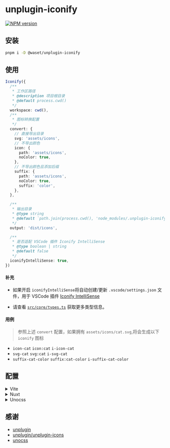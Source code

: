 # unplugin-iconify

[![NPM version](https://img.shields.io/npm/v/@waset/unplugin-iconify?color=blue)](https://www.npmjs.com/package/@waset/unplugin-iconify)

## 安装

```bash
pnpm i -D @waset/unplugin-iconify
```

## 使用

```ts
Iconify({
  /**
   * 工作区路径
   * @description 项目根目录
   * @default process.cwd()
   */
  workspace: cwd(),
  /**
   * 图标转换配置
   */
  convert: {
    // 直接导出目录
    svg: 'assets/icons',
    // 不导出颜色
    icon: {
      path: 'assets/icons',
      noColor: true,
    },
    // 不导出颜色且添加后缀
    suffix: {
      path: 'assets/icons',
      noColor: true,
      suffix: 'color',
    },
  },

  /**
   * 输出目录
   * @type string
   * @default `path.join(process.cwd(), 'node_modules/.unplugin-iconify')`
   */
  output: 'dist/icons',

  /**
   * 是否适配 VSCode 插件 Iconify IntelliSense
   * @type boolean | string
   * @default false
   */
  iconifyIntelliSense: true,
})
```

#### 补充

- 如果开启 `iconifyIntelliSense`将自动创建/更新 `.vscode/settings.json` 文件，用于 VSCode 插件 [Iconify IntelliSense](https://marketplace.visualstudio.com/items?itemName=antfu.iconify)

- 请查看 [`src/core/types.ts`](https://github.com/waset/unplugin-iconify/blob/main/src/core/types.ts) 获取更多类型信息。

#### 用例

> 参照上述 `convert` 配置，如果拥有 `assets/icons/cat.svg`,将会生成以下 `iconify` 图标

- `icon-cat` `icon:cat` `i-icon-cat`
- `svg-cat` `svg:cat` `i-svg-cat`
- `suffix-cat-color` `suffix:cat-color` `i-suffix-cat-color`

## 配置

<details>
<summary>Vite</summary>

```ts
// vite.config.ts
import Iconify from '@waset/unplugin-iconify/vite'

export default defineConfig({
  plugins: [
    Iconify({
      // ...
    })
  ],
})
```
</details>

<details>
<summary>Nuxt</summary>

```ts
// nuxt.config.ts
import { defineNuxtConfig } from 'nuxt/config'

// https://nuxt.com/docs/api/configuration/nuxt-config
export default defineNuxtConfig({
  modules: [
    // ...
    '@waset/unplugin-iconify/nuxt'
  ],
  Iconify: {
    // ...
  },
})
```
</details>

<details>
<summary>Unocss</summary>

```ts
// uno.config.ts
import { UnocssLoader } from '@waset/unplugin-iconify/loader'
import { defineConfig, presetIcons } from 'unocss'

export default defineConfig({
  presets: [
    // ...
    presetIcons({
      scale: 1.2,
      warn: true,
      extraProperties: {
        'display': 'inline-block',
        'vertical-align': 'middle',
      },
      collections: {
        ...UnocssLoader(/** output */),
      },
    }),
  ],
  // ...
})
```
</details>

## 感谢

- [unplugin](https://github.com/unjs/unplugin)
- [unplugin/unplugin-icons](https://github.com/unplugin/unplugin-icons)
- [unocss](https://unocss.dev/presets/icons)
